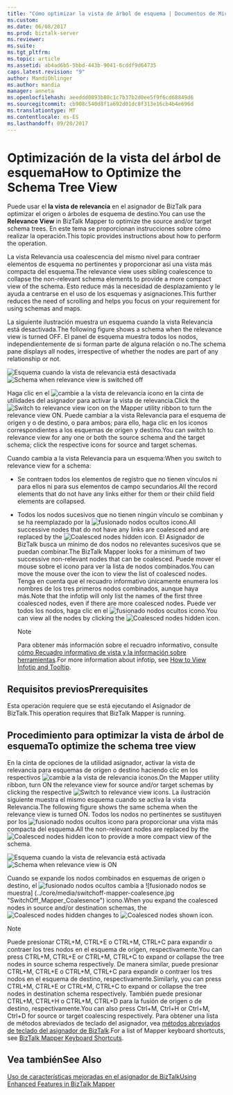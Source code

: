 ```yaml
---
title: "Cómo optimizar la vista de árbol de esquema | Documentos de Microsoft"
ms.custom: 
ms.date: 06/08/2017
ms.prod: biztalk-server
ms.reviewer: 
ms.suite: 
ms.tgt_pltfrm: 
ms.topic: article
ms.assetid: ab4ad6b5-5bbd-443b-9041-6cddf9d64735
caps.latest.revision: "9"
author: MandiOhlinger
ms.author: mandia
manager: anneta
ms.openlocfilehash: aeeddd0893b80c1c7b37b2d0ee5f9f6cd68849d6
ms.sourcegitcommit: cb908c540d8f1a692d01dc8f313e16cb4b4e696d
ms.translationtype: MT
ms.contentlocale: es-ES
ms.lasthandoff: 09/20/2017
---
```

# <a name="how-to-optimize-the-schema-tree-view"></a><span data-ttu-id="792a0-102">Optimización de la vista del árbol de esquema</span><span class="sxs-lookup"><span data-stu-id="792a0-102">How to Optimize the Schema Tree View</span></span>
<span data-ttu-id="792a0-103">Puede usar el **la vista de relevancia** en el asignador de BizTalk para optimizar el origen o árboles de esquema de destino.</span><span class="sxs-lookup"><span data-stu-id="792a0-103">You can use the **Relevance View** in BizTalk Mapper to optimize the source and/or target schema trees.</span></span> <span data-ttu-id="792a0-104">En este tema se proporcionan instrucciones sobre cómo realizar la operación.</span><span class="sxs-lookup"><span data-stu-id="792a0-104">This topic provides instructions about how to perform the operation.</span></span>  
  
 <span data-ttu-id="792a0-105">La vista Relevancia usa coalescencia del mismo nivel para contraer elementos de esquema no pertinentes y proporcionar así una vista más compacta del esquema.</span><span class="sxs-lookup"><span data-stu-id="792a0-105">The relevance view uses sibling coalescence to collapse the non-relevant schema elements to provide a more compact view of the schema.</span></span> <span data-ttu-id="792a0-106">Esto reduce más la necesidad de desplazamiento y le ayuda a centrarse en el uso de los esquemas y asignaciones.</span><span class="sxs-lookup"><span data-stu-id="792a0-106">This further reduces the need of scrolling and helps you focus on your requirement for using schemas and maps.</span></span>  
  
 <span data-ttu-id="792a0-107">La siguiente ilustración muestra un esquema cuando la vista Relevancia está desactivada.</span><span class="sxs-lookup"><span data-stu-id="792a0-107">The following figure shows a schema when the relevance view is turned OFF.</span></span> <span data-ttu-id="792a0-108">El panel de esquema muestra todos los nodos, independientemente de si forman parte de alguna relación o no.</span><span class="sxs-lookup"><span data-stu-id="792a0-108">The schema pane displays all nodes, irrespective of whether the nodes are part of any relationship or not.</span></span>  
  
 <span data-ttu-id="792a0-109">![Esquema cuando la vista de relevancia está desactivada](../core/media/off-schema-relevance-view.gif "Off_Schema_Relevance_View")</span><span class="sxs-lookup"><span data-stu-id="792a0-109">![Schema when relevance view is switched off](../core/media/off-schema-relevance-view.gif "Off_Schema_Relevance_View")</span></span>  
  
 <span data-ttu-id="792a0-110">Haga clic en el ![cambie a la vista de relevancia](../core/media/mapper-intellitree.gif "Mapper_IntelliTree") icono en la cinta de utilidades del asignador para activar la vista de relevancia.</span><span class="sxs-lookup"><span data-stu-id="792a0-110">Click the ![Switch to relevance view](../core/media/mapper-intellitree.gif "Mapper_IntelliTree") icon on the Mapper utility ribbon to turn the relevance view ON.</span></span> <span data-ttu-id="792a0-111">Puede cambiar a la vista Relevancia para el esquema de origen y o de destino, o para ambos; para ello, haga clic en los iconos correspondientes a los esquemas de origen y destino.</span><span class="sxs-lookup"><span data-stu-id="792a0-111">You can switch to relevance view for any one or both the source schema and the target schema; click the respective icons for source and target schemas.</span></span>  
  
 <span data-ttu-id="792a0-112">Cuando cambia a la vista Relevancia para un esquema:</span><span class="sxs-lookup"><span data-stu-id="792a0-112">When you switch to relevance view for a schema:</span></span>  
  
-   <span data-ttu-id="792a0-113">Se contraen todos los elementos de registro que no tienen vínculos ni para ellos ni para sus elementos de campo secundarios.</span><span class="sxs-lookup"><span data-stu-id="792a0-113">All the record elements that do not have any links either for them or their child field elements are collapsed.</span></span>  
  
-   <span data-ttu-id="792a0-114">Todos los nodos sucesivos que no tienen ningún vínculo se combinan y se ha reemplazado por la ![fusionado nodos ocultos](../core/media/mapper-coalescence-on.gif "Mapper_Coalescence_On") icono.</span><span class="sxs-lookup"><span data-stu-id="792a0-114">All successive nodes that do not have any links are coalesced and are replaced by the ![Coalesced nodes hidden](../core/media/mapper-coalescence-on.gif "Mapper_Coalescence_On") icon.</span></span> <span data-ttu-id="792a0-115">El Asignador de BizTalk busca un mínimo de dos nodos no relevantes sucesivos que se puedan combinar.</span><span class="sxs-lookup"><span data-stu-id="792a0-115">The BizTalk Mapper looks for a minimum of two successive non-relevant nodes that can be coalesced.</span></span> <span data-ttu-id="792a0-116">Puede mover el mouse sobre el icono para ver la lista de nodos combinados.</span><span class="sxs-lookup"><span data-stu-id="792a0-116">You can move the mouse over the icon to view the list of coalesced nodes.</span></span> <span data-ttu-id="792a0-117">Tenga en cuenta que el recuadro informativo únicamente enumera los nombres de los tres primeros nodos combinados, aunque haya más.</span><span class="sxs-lookup"><span data-stu-id="792a0-117">Note that the infotip will only list the names of the first three coalesced nodes, even if there are more coalesced nodes.</span></span> <span data-ttu-id="792a0-118">Puede ver todos los nodos, haga clic en el ![fusionado nodos ocultos](../core/media/mapper-coalescence-on.gif "Mapper_Coalescence_On") icono.</span><span class="sxs-lookup"><span data-stu-id="792a0-118">You can view all the nodes by clicking the ![Coalesced nodes hidden](../core/media/mapper-coalescence-on.gif "Mapper_Coalescence_On") icon.</span></span>  
  
    > [!NOTE]
    >  <span data-ttu-id="792a0-119">Para obtener más información sobre el recuadro informativo, consulte [cómo Recuadro informativo de vista y la información sobre herramientas](../core/how-to-view-infotip-and-tooltip.md).</span><span class="sxs-lookup"><span data-stu-id="792a0-119">For more information about infotip, see [How to View Infotip and Tooltip](../core/how-to-view-infotip-and-tooltip.md).</span></span>  
  
## <a name="prerequisites"></a><span data-ttu-id="792a0-120">Requisitos previos</span><span class="sxs-lookup"><span data-stu-id="792a0-120">Prerequisites</span></span>  
 <span data-ttu-id="792a0-121">Esta operación requiere que se está ejecutando el Asignador de BizTalk.</span><span class="sxs-lookup"><span data-stu-id="792a0-121">This operation requires that BizTalk Mapper is running.</span></span>  
  
## <a name="to-optimize-the-schema-tree-view"></a><span data-ttu-id="792a0-122">Procedimiento para optimizar la vista de árbol de esquema</span><span class="sxs-lookup"><span data-stu-id="792a0-122">To optimize the schema tree view</span></span>  
 <span data-ttu-id="792a0-123">En la cinta de opciones de la utilidad asignador, activar la vista de relevancia para esquemas de origen o destino haciendo clic en los respectivos ![cambie a la vista de relevancia](../core/media/mapper-intellitree.gif "Mapper_IntelliTree") iconos.</span><span class="sxs-lookup"><span data-stu-id="792a0-123">On the Mapper utility ribbon, turn ON the relevance view for source and/or target schemas by clicking the respective ![Switch to relevance view](../core/media/mapper-intellitree.gif "Mapper_IntelliTree") icons.</span></span> <span data-ttu-id="792a0-124">La ilustración siguiente muestra el mismo esquema cuando se activa la vista Relevancia.</span><span class="sxs-lookup"><span data-stu-id="792a0-124">The following figure shows the same schema when the relevance view is turned ON.</span></span> <span data-ttu-id="792a0-125">Todos los nodos no pertinentes se sustituyen por los ![fusionado nodos ocultos](../core/media/mapper-coalescence-on.gif "Mapper_Coalescence_On") icono para proporcionar una vista más compacta del esquema.</span><span class="sxs-lookup"><span data-stu-id="792a0-125">All the non-relevant nodes are replaced by the ![Coalesced nodes hidden](../core/media/mapper-coalescence-on.gif "Mapper_Coalescence_On") icon to provide a more compact view of the schema.</span></span>  
  
 <span data-ttu-id="792a0-126">![Esquema cuando la vista de relevancia está activada](../core/media/on-schema.gif "On_schema")</span><span class="sxs-lookup"><span data-stu-id="792a0-126">![Schema when relevance view is ON](../core/media/on-schema.gif "On_schema")</span></span>  
  
 <span data-ttu-id="792a0-127">Cuando se expande los nodos combinados en esquemas de origen o destino, el ![fusionado nodos ocultos](../core/media/mapper-coalescence-on.gif "Mapper_Coalescence_On") cambia a ![fusionado nodos se muestra] (../core/media/switchoff-mapper-coalesence.jpg "SwitchOff_Mapper_Coalesence") icono.</span><span class="sxs-lookup"><span data-stu-id="792a0-127">When you expand the coalesced nodes in source and/or destination schemas, the ![Coalesced nodes hidden](../core/media/mapper-coalescence-on.gif "Mapper_Coalescence_On") changes to ![Coalesced nodes shown](../core/media/switchoff-mapper-coalesence.jpg "SwitchOff_Mapper_Coalesence") icon.</span></span>  
  
> [!NOTE]
>  <span data-ttu-id="792a0-128">Puede presionar CTRL+M, CTRL+E o CTRL+M, CTRL+C para expandir o contraer los tres nodos en el esquema de origen, respectivamente.</span><span class="sxs-lookup"><span data-stu-id="792a0-128">You can press CTRL+M, CTRL+E or CTRL+M, CTRL+C to expand or collapse the tree nodes in source schema respectively.</span></span> <span data-ttu-id="792a0-129">De manera similar, puede presionar CTRL+M, CTRL+E o CTRL+M, CTRL+C para expandir o contraer los tres nodos en el esquema de destino, respectivamente.</span><span class="sxs-lookup"><span data-stu-id="792a0-129">Similarly, you can press CTRL+M, CTRL+E or CTRL+M, CTRL+C to expand or collapse the tree nodes in destination schema respectively.</span></span> <span data-ttu-id="792a0-130">También puede presionar CTRL+M, CTRL+H o CTRL+M, CTRL+D para la fusión de origen o de destino, respectivamente.</span><span class="sxs-lookup"><span data-stu-id="792a0-130">You can also press Ctrl+M, Ctrl+H or Ctrl+M, Ctrl+D for source or target coalescing respectively.</span></span> <span data-ttu-id="792a0-131">Para obtener una lista de métodos abreviados de teclado del asignador, vea [métodos abreviados de teclado del asignador de BizTalk](../core/biztalk-mapper-keyboard-shortcuts.md).</span><span class="sxs-lookup"><span data-stu-id="792a0-131">For a list of Mapper keyboard shortcuts, see [BizTalk Mapper Keyboard Shortcuts](../core/biztalk-mapper-keyboard-shortcuts.md).</span></span>  
  
## <a name="see-also"></a><span data-ttu-id="792a0-132">Vea también</span><span class="sxs-lookup"><span data-stu-id="792a0-132">See Also</span></span>  
 [<span data-ttu-id="792a0-133">Uso de características mejoradas en el asignador de BizTalk</span><span class="sxs-lookup"><span data-stu-id="792a0-133">Using Enhanced Features in BizTalk Mapper</span></span>](../core/using-enhanced-features-in-biztalk-mapper.md)